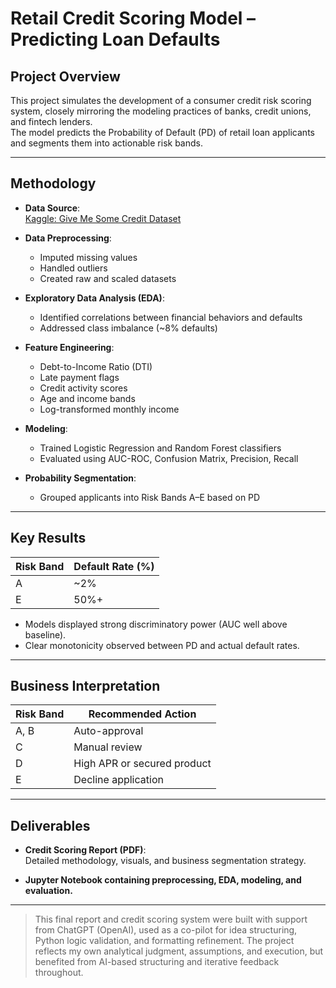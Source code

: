 # Retail Credit Scoring Model – Predicting Loan Defaults

## Project Overview
This project simulates the development of a consumer credit risk scoring system, closely mirroring the modeling practices of banks, credit unions, and fintech lenders.  
The model predicts the Probability of Default (PD) of retail loan applicants and segments them into actionable risk bands.

---

## Methodology
- **Data Source**:  
  [Kaggle: Give Me Some Credit Dataset](https://www.kaggle.com/datasets/brycecf/give-me-some-credit-dataset)

- **Data Preprocessing**:
  - Imputed missing values
  - Handled outliers
  - Created raw and scaled datasets

- **Exploratory Data Analysis (EDA)**:
  - Identified correlations between financial behaviors and defaults
  - Addressed class imbalance (~8% defaults)

- **Feature Engineering**:
  - Debt-to-Income Ratio (DTI)
  - Late payment flags
  - Credit activity scores
  - Age and income bands
  - Log-transformed monthly income

- **Modeling**:
  - Trained Logistic Regression and Random Forest classifiers
  - Evaluated using AUC-ROC, Confusion Matrix, Precision, Recall

- **Probability Segmentation**:
  - Grouped applicants into Risk Bands A–E based on PD

---

## Key Results

| Risk Band | Default Rate (%) |
|-----------|------------------|
| A         | ~2%               |
| E         | 50%+              |

- Models displayed strong discriminatory power (AUC well above baseline).
- Clear monotonicity observed between PD and actual default rates.

---

## Business Interpretation

| Risk Band | Recommended Action           |
|-----------|-------------------------------|
| A, B      | Auto-approval                  |
| C         | Manual review                  |
| D         | High APR or secured product    |
| E         | Decline application            |

---

## Deliverables
- **Credit Scoring Report (PDF)**:  
  Detailed methodology, visuals, and business segmentation strategy.

- **Jupyter Notebook containing preprocessing, EDA, modeling, and evaluation.**

---

> This final report and credit scoring system were built with support from ChatGPT (OpenAI), used as a co-pilot for idea structuring, Python logic validation, and formatting refinement. The project reflects my own analytical judgment, assumptions, and execution, but benefited from AI-based structuring and iterative feedback throughout.





